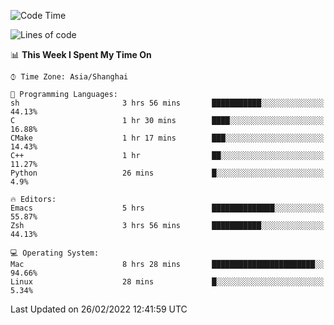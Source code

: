 <!--START_SECTION:waka-->
![Code Time](http://img.shields.io/badge/Code%20Time-626%20hrs%2040%20mins-blue)

![Lines of code](https://img.shields.io/badge/From%20Hello%20World%20I%27ve%20Written-22%20Thousand%20lines%20of%20code-blue)

📊 **This Week I Spent My Time On** 

```text
⌚︎ Time Zone: Asia/Shanghai

💬 Programming Languages: 
sh                       3 hrs 56 mins       ███████████░░░░░░░░░░░░░░   44.13% 
C                        1 hr 30 mins        ████░░░░░░░░░░░░░░░░░░░░░   16.88% 
CMake                    1 hr 17 mins        ███░░░░░░░░░░░░░░░░░░░░░░   14.43% 
C++                      1 hr                ██░░░░░░░░░░░░░░░░░░░░░░░   11.27% 
Python                   26 mins             █░░░░░░░░░░░░░░░░░░░░░░░░   4.9%

🔥 Editors: 
Emacs                    5 hrs               ██████████████░░░░░░░░░░░   55.87% 
Zsh                      3 hrs 56 mins       ███████████░░░░░░░░░░░░░░   44.13%

💻 Operating System: 
Mac                      8 hrs 28 mins       ███████████████████████░░   94.66% 
Linux                    28 mins             █░░░░░░░░░░░░░░░░░░░░░░░░   5.34%

```


 Last Updated on 26/02/2022 12:41:59 UTC
<!--END_SECTION:waka-->
